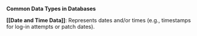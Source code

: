 **Common Data Types in Databases**

**[[Date and Time Data]]**: Represents dates and/or times (e.g., timestamps for log-in attempts or patch dates).